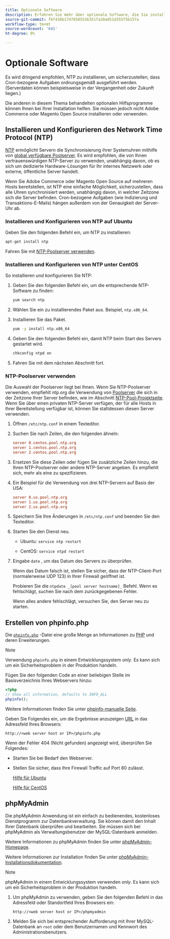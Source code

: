 ```yaml
---
title: Optionale Software
description: Erfahren Sie mehr über optionale Software, die Sie installieren können, um lokale Installationen von Adobe Commerce und Magento Open Source zu unterstützen.
source-git-commit: f6f438b17478505536351fa20a051d355f5b157a
workflow-type: tm+mt
source-wordcount: '641'
ht-degree: 0%

---
```



# Optionale Software

Es wird dringend empfohlen, NTP zu installieren, um sicherzustellen, dass Cron-bezogene Aufgaben ordnungsgemäß ausgeführt werden. (Serverdaten können beispielsweise in der Vergangenheit oder Zukunft liegen.)

Die anderen in diesem Thema behandelten optionalen Hilfsprogramme können Ihnen bei Ihrer Installation helfen. Sie müssen jedoch nicht Adobe Commerce oder Magento Open Source installieren oder verwenden.

## Installieren und Konfigurieren des Network Time Protocol (NTP)

[NTP](https://www.ntp.org/) ermöglicht Servern die Synchronisierung ihrer Systemuhren mithilfe von [global verfügbare Poolserver](https://www.ntppool.org/en/). Es wird empfohlen, die von Ihnen vertrauenswürdigen NTP-Server zu verwenden, unabhängig davon, ob es sich um dedizierte Hardware-Lösungen für Ihr internes Netzwerk oder externe, öffentliche Server handelt.

Wenn Sie Adobe Commerce oder Magento Open Source auf mehreren Hosts bereitstellen, ist NTP eine einfache Möglichkeit, sicherzustellen, dass alle Uhren synchronisiert werden, unabhängig davon, in welcher Zeitzone sich die Server befinden. Cron-bezogene Aufgaben (wie Indizierung und Transaktions-E-Mails) hängen außerdem von der Genauigkeit der Server-Uhr ab.

### Installieren und Konfigurieren von NTP auf Ubuntu

Geben Sie den folgenden Befehl ein, um NTP zu installieren:

```bash
apt-get install ntp
```

Fahren Sie mit [NTP-Poolserver verwenden](#use-ntp-pool-servers).

### Installieren und Konfigurieren von NTP unter CentOS

So installieren und konfigurieren Sie NTP:

1. Geben Sie den folgenden Befehl ein, um die entsprechende NTP-Software zu finden:

   ```bash
   yum search ntp
   ```

1. Wählen Sie ein zu installierendes Paket aus. Beispiel, `ntp.x86_64`.

1. Installieren Sie das Paket.

   ```bash
   yum -y install ntp.x86_64
   ```

1. Geben Sie den folgenden Befehl ein, damit NTP beim Start des Servers gestartet wird.

   ```bash
   chkconfig ntpd on
   ```

1. Fahren Sie mit dem nächsten Abschnitt fort.

### NTP-Poolserver verwenden

Die Auswahl der Poolserver liegt bei Ihnen. Wenn Sie NTP-Poolserver verwenden, empfiehlt ntp.org die Verwendung von [Poolserver](https://www.ntppool.org/en/) die sich in der Zeitzone Ihrer Server befinden, wie im Abschnitt [NTP-Pool-Projektseite](https://www.ntppool.org/en/use.html). Wenn Sie über einen privaten NTP-Server verfügen, der für alle Hosts in Ihrer Bereitstellung verfügbar ist, können Sie stattdessen diesen Server verwenden.

1. Öffnen `/etc/ntp.conf` in einem Texteditor.

1. Suchen Sie nach Zeilen, die den folgenden ähneln:

   ```conf
   server 0.centos.pool.ntp.org
   server 1.centos.pool.ntp.org
   server 2.centos.pool.ntp.org
   ```

1. Ersetzen Sie diese Zeilen oder fügen Sie zusätzliche Zeilen hinzu, die Ihren NTP-Poolserver oder andere NTP-Server angeben. Es empfiehlt sich, mehr als eine zu spezifizieren.

1. Ein Beispiel für die Verwendung von drei NTP-Servern auf Basis der USA:

   ```conf
   server 0.us.pool.ntp.org
   server 1.us.pool.ntp.org
   server 2.us.pool.ntp.org
   ```

1. Speichern Sie Ihre Änderungen in `/etc/ntp.conf` und beenden Sie den Texteditor.

1. Starten Sie den Dienst neu.

   * Ubuntu: `service ntp restart`

   * CentOS: `service ntpd restart`

1. Eingabe `date` , um das Datum des Servers zu überprüfen.

   Wenn das Datum falsch ist, stellen Sie sicher, dass der NTP-Client-Port (normalerweise UDP 123) in Ihrer Firewall geöffnet ist.

   Probieren Sie die `ntpdate _[pool server hostname]_` Befehl. Wenn es fehlschlägt, suchen Sie nach dem zurückgegebenen Fehler.

   Wenn alles andere fehlschlägt, versuchen Sie, den Server neu zu starten.

## Erstellen von phpinfo.php

Die [`phpinfo.php`](https://www.php.net/manual/en/function.phpinfo.php) -Datei eine große Menge an Informationen zu [PHP](https://glossary.magento.com/php) und deren Erweiterungen.

>[!NOTE]
>
>Verwendung `phpinfo.php` in einem Entwicklungssystem _only_. Es kann sich um ein Sicherheitsproblem in der Produktion handeln.

Fügen Sie den folgenden Code an einer beliebigen Stelle im Basisverzeichnis Ihres Webservers hinzu:

```php
<?php
// Show all information, defaults to INFO_ALL
phpinfo();
```

Weitere Informationen finden Sie unter [phpinfo-manuelle Seite](https://www.php.net/manual/en/function.phpinfo.php).

Geben Sie Folgendes ein, um die Ergebnisse anzuzeigen [URL](https://glossary.magento.com/url) in das Adressfeld Ihres Browsers:

```http
http://<web server host or IP>/phpinfo.php
```

Wenn der Fehler 404 (Nicht gefunden) angezeigt wird, überprüfen Sie Folgendes:

* Starten Sie bei Bedarf den Webserver.
* Stellen Sie sicher, dass Ihre Firewall Traffic auf Port 80 zulässt.

   [Hilfe für Ubuntu](https://help.ubuntu.com/community/UFW)

   [Hilfe für CentOS](https://wiki.centos.org/HowTos/Network/IPTables)

## phpMyAdmin

Die phpMyAdmin Anwendung ist ein einfach zu bedienendes, kostenloses Dienstprogramm zur Datenbankverwaltung. Sie können damit den Inhalt Ihrer Datenbank überprüfen und bearbeiten. Sie müssen sich bei phpMyAdmin als Verwaltungsbenutzer der MySQL-Datenbank anmelden.

Weitere Informationen zu phpMyAdmin finden Sie unter [phpMyAdmin-Homepage](https://www.phpmyadmin.net/).

Weitere Informationen zur Installation finden Sie unter [phpMyAdmin-Installationsdokumentation](https://docs.phpmyadmin.net/en/latest/setup.html#quick-install).

>[!NOTE]
>
>phpMyAdmin in einem Entwicklungssystem verwenden _only_. Es kann sich um ein Sicherheitsproblem in der Produktion handeln.

1. Um phpMyAdmin zu verwenden, geben Sie den folgenden Befehl in das Adressfeld oder Standortfeld Ihres Browsers ein:

   ```http
   http://<web server host or IP>/phpmyadmin
   ```

1. Melden Sie sich bei entsprechender Aufforderung mit Ihrer MySQL-Datenbank an `root` oder dem Benutzernamen und Kennwort des Administrationsbenutzers.
